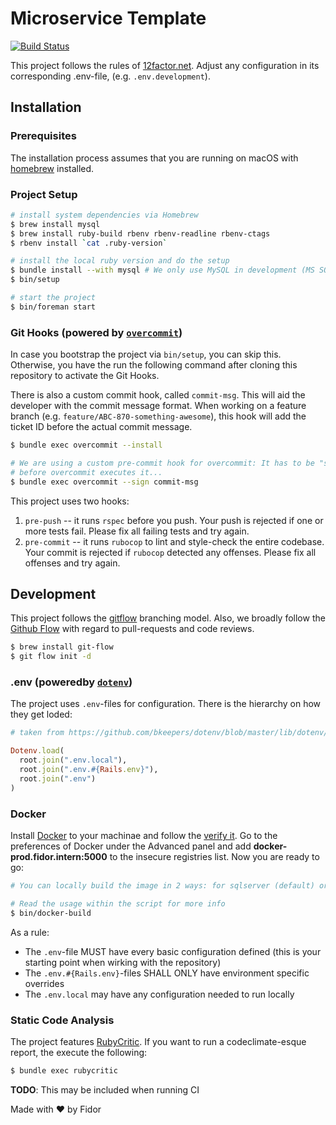 # Microservice Template

[![Build Status](https://ci.fidor.intern/fidor/microservice_template.svg?token=hbT4L9nyCu8oh4p1xYJh)](https://ci.fidor.intern/fidor/microservice_template)

This project follows the rules of [12factor.net][1]. Adjust any configuration in its corresponding .env-file, (e.g. `.env.development`).


## Installation

### Prerequisites

The installation process assumes that you are running on macOS with [homebrew][2] installed.


### Project Setup

```sh
# install system dependencies via Homebrew
$ brew install mysql
$ brew install ruby-build rbenv rbenv-readline rbenv-ctags
$ rbenv install `cat .ruby-version`

# install the local ruby version and do the setup
$ bundle install --with mysql # We only use MySQL in development (MS SQL in production)
$ bin/setup

# start the project
$ bin/foreman start
```


### Git Hooks (powered by [`overcommit`][3])

In case you bootstrap the project via `bin/setup`, you can skip this. Otherwise, you have the run the following command after cloning this repository to activate the Git Hooks.

There is also a custom commit hook, called `commit-msg`. This will aid the developer with the commit message format. When working on a feature branch (e.g. `feature/ABC-870-something-awesome`), this hook will add the ticket ID before the actual commit message.

```sh
$ bundle exec overcommit --install

# We are using a custom pre-commit hook for overcommit: It has to be "signed"
# before overcommit executes it...
$ bundle exec overcommit --sign commit-msg
```

This project uses two hooks:

1. `pre-push` -- it runs `rspec` before you push. Your push is rejected if one or more tests fail. Please fix all failing tests and try again.
2. `pre-commit` -- it runs `rubocop` to lint and style-check the entire codebase. Your commit is rejected if `rubocop` detected any offenses. Please fix all offenses and try again.


## Development

This project follows the [gitflow][4] branching model. Also, we broadly follow the [Github Flow][5] with regard to pull-requests and code reviews.

```sh
$ brew install git-flow
$ git flow init -d
```

### .env (poweredby [`dotenv`][7])

The project uses `.env`-files for configuration. There is the hierarchy on how they get loded:

```ruby
# taken from https://github.com/bkeepers/dotenv/blob/master/lib/dotenv/rails.rb

Dotenv.load(
  root.join(".env.local"),
  root.join(".env.#{Rails.env}"),
  root.join(".env")
)
```

### Docker

Install [Docker][8] to your machinae and follow the [verify it][9]. Go to the preferences of Docker under the Advanced panel and add  __docker-prod.fidor.intern:5000__ to the insecure registries list. Now you are ready to go:

```sh
# You can locally build the image in 2 ways: for sqlserver (default) or mysql

# Read the usage within the script for more info
$ bin/docker-build
```

As a rule:
* The `.env`-file MUST have every basic configuration defined (this is your starting point when wirking with the repository)
* The `.env.#{Rails.env}`-files SHALL ONLY have environment specific overrides
* The `.env.local` may have any configuration needed to run locally

### Static Code Analysis

The project features [RubyCritic][6]. If you want to run a codeclimate-esque report, the execute the following:

```sh
$ bundle exec rubycritic
```

**TODO**: This may be included when running CI


[1]: https://12factor.net
[2]: http://brew.sh/
[3]: https://github.com/brigade/overcommit
[4]: https://github.com/nvie/gitflow
[5]: https://guides.github.com/introduction/flow/
[6]: https://github.com/whitesmith/rubycritic
[7]: https://github.com/bkeepers/dotenv
[8]: https://docs.docker.com/docker-for-mac/
[9]: https://docs.docker.com/engine/getstarted/step_one/#/step-3-verify-your-installation

Made with :heart: by Fidor
